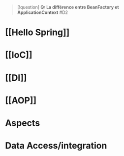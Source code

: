 
> [!question] 
> **Q: La différence entre BeanFactory et ApplicationContext** #D2 

# [[Hello Spring]]

# [[IoC]]

# [[DI]]

# [[AOP]]

# Aspects

# Data Access/integration






